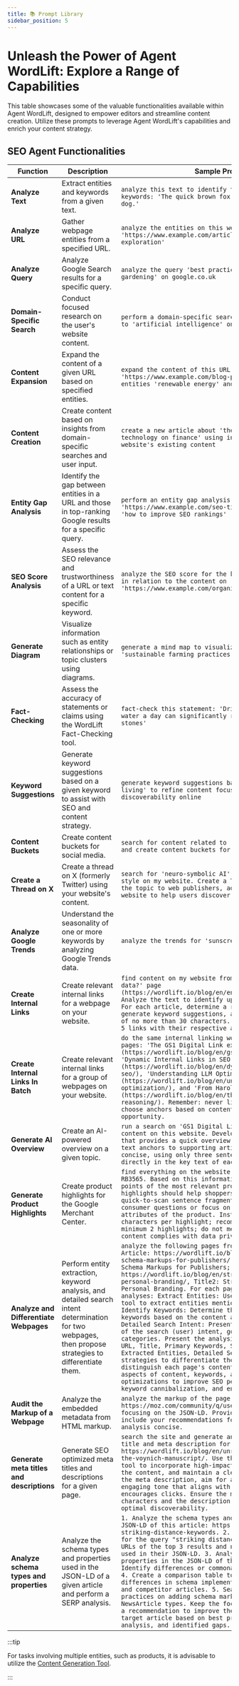 ```yaml
---
title: 📚 Prompt Library
sidebar_position: 5
---
```


# Unleash the Power of Agent WordLift: Explore a Range of Capabilities

This table showcases some of the valuable functionalities available within Agent WordLift, designed to empower editors and streamline content creation. Utilize these prompts to leverage Agent WordLift's capabilities and enrich your content strategy.

## SEO Agent Functionalities

| Function                                  | Description                                                                                                                                            | Sample Prompt                                                                                                                                                                                                                                                                                                                                                                                                                                                                                                                                                                                                                                                                                                                                                                                                                                                                                                                                                                                                                                                                                                                       |
|-------------------------------------------|--------------------------------------------------------------------------------------------------------------------------------------------------------|-------------------------------------------------------------------------------------------------------------------------------------------------------------------------------------------------------------------------------------------------------------------------------------------------------------------------------------------------------------------------------------------------------------------------------------------------------------------------------------------------------------------------------------------------------------------------------------------------------------------------------------------------------------------------------------------------------------------------------------------------------------------------------------------------------------------------------------------------------------------------------------------------------------------------------------------------------------------------------------------------------------------------------------------------------------------------------------------------------------------------------------|
| **Analyze Text**                          | Extract entities and keywords from a given text.                                                                                                       | `analyze this text to identify the main entities and keywords: 'The quick brown fox jumps over the lazy dog.'`                                                                                                                                                                                                                                                                                                                                                                                                                                                                                                                                                                                                                                                                                                                                                                                                                                                                                                                                                                                                                      |
| **Analyze URL**                           | Gather webpage entities from a specified URL.                                                                                                          | `analyze the entities on this webpage: 'https://www.example.com/article-about-space-exploration'`                                                                                                                                                                                                                                                                                                                                                                                                                                                                                                                                                                                                                                                                                                                                                                                                                                                                                                                                                                                                                                   |
| **Analyze Query**                         | Analyze Google Search results for a specific query.                                                                                                    | `analyze the query 'best practices for sustainable gardening' on google.co.uk`                                                                                                                                                                                                                                                                                                                                                                                                                                                                                                                                                                                                                                                                                                                                                                                                                                                                                                                                                                                                                                                      |
| **Domain-Specific Search**                | Conduct focused research on the user's website content.                                                                                                | `perform a domain-specific search for articles related to 'artificial intelligence' on my website`                                                                                                                                                                                                                                                                                                                                                                                                                                                                                                                                                                                                                                                                                                                                                                                                                                                                                                                                                                                                                                  |
| **Content Expansion**                     | Expand the content of a given URL based on specified entities.                                                                                         | `expand the content of this URL 'https://www.example.com/blog-post' by focusing on the entities 'renewable energy' and 'solar panels'`                                                                                                                                                                                                                                                                                                                                                                                                                                                                                                                                                                                                                                                                                                                                                                                                                                                                                                                                                                                              |
| **Content Creation**                      | Create content based on insights from domain-specific searches and user input.                                                                         | `create a new article about 'the impact of blockchain technology on finance' using insights from our website's existing content`                                                                                                                                                                                                                                                                                                                                                                                                                                                                                                                                                                                                                                                                                                                                                                                                                                                                                                                                                                                                    |
| **Entity Gap Analysis**                   | Identify the gap between entities in a URL and those in top-ranking Google results for a specific query.                                               | `perform an entity gap analysis for 'https://www.example.com/seo-tips' against the query 'how to improve SEO rankings'`                                                                                                                                                                                                                                                                                                                                                                                                                                                                                                                                                                                                                                                                                                                                                                                                                                                                                                                                                                                                             |
| **SEO Score Analysis**                    | Assess the SEO relevance and trustworthiness of a URL or text content for a specific keyword.                                                          | `analyze the SEO score for the keyword 'organic coffee' in relation to the content on 'https://www.example.com/organic-coffee-benefits'`                                                                                                                                                                                                                                                                                                                                                                                                                                                                                                                                                                                                                                                                                                                                                                                                                                                                                                                                                                                            |
| **Generate Diagram**                      | Visualize information such as entity relationships or topic clusters using diagrams.                                                                   | `generate a mind map to visualize the topic clusters for 'sustainable farming practices'`                                                                                                                                                                                                                                                                                                                                                                                                                                                                                                                                                                                                                                                                                                                                                                                                                                                                                                                                                                                                                                           |
| **Fact-Checking**                         | Assess the accuracy of statements or claims using the WordLift Fact-Checking tool.                                                                     | `fact-check this statement: 'Drinking two liters of water a day can significantly reduce the risk of kidney stones'`                                                                                                                                                                                                                                                                                                                                                                                                                                                                                                                                                                                                                                                                                                                                                                                                                                                                                                                                                                                                                |
| **Keyword Suggestions**                   | Generate keyword suggestions based on a given keyword to assist with SEO and content strategy.                                                         | `generate keyword suggestions based on 'sustainable living' to refine content focus and enhance discoverability online`                                                                                                                                                                                                                                                                                                                                                                                                                                                                                                                                                                                                                                                                                                                                                                                                                                                                                                                                                                                                             |
| **Content Buckets**                       | Create content buckets for social media.                                                                                                               | `search for content related to 'GS1', 'GS1 Digital Link' and create content buckets for social media.`                                                                                                                                                                                                                                                                                                                                                                                                                                                                                                                                                                                                                                                                                                                                                                                                                                                                                                                                                                                                                              |
| **Create a Thread on X**                  | Create a thread on X (formerly Twitter) using your website's content.                                                                                  | `search for 'neuro-symbolic AI' and analyze the writing style on my website. Create a Twitter thread to promote the topic to web publishers, adding links back to the website to help users discover additional information.`                                                                                                                                                                                                                                                                                                                                                                                                                                                                                                                                                                                                                                                                                                                                                                                                                                                                                                       |
| **Analyze Google Trends**                 | Understand the seasonality of one or more keywords by analyzing Google Trends data.                                                                    | `analyze the trends for 'sunscreen' and 'moisturizer'`                                                                                                                                                                                                                                                                                                                                                                                                                                                                                                                                                                                                                                                                                                                                                                                                                                                                                                                                                                                                                                                                              |
| **Create Internal Links**                 | Create relevant internal links for a webpage on your website.                                                                                          | `find content on my website from the 'What is structured data?' page (https://wordlift.io/blog/en/entity/structured-data/). Analyze the text to identify up to 5 related articles. For each article, determine a relevant keyword, generate keyword suggestions, and create an anchor text of no more than 30 characters. Compile the HTML for all 5 links with their respective anchor texts.`                                                                                                                                                                                                                                                                                                                                                                                                                                                                                                                                                                                                                                                                                                                                     |
| **Create Internal Links In Batch**        | Create relevant internal links for a group of webpages on your website.                                                                                | `do the same internal linking work for the following pages: 'The GS1 Digital Link explained for SEO Jedis' (https://wordlift.io/blog/en/gs1-digital-link-seo/), 'Dynamic Internal Links in SEO' (https://wordlift.io/blog/en/dynamic-internal-links-in-seo/), 'Understanding LLM Optimization' (https://wordlift.io/blog/en/understanding-llm-optimization/), and 'From Harold Cohen to Modern AI' (https://wordlift.io/blog/en/the-power-of-symbolic-reasoning/). Remember: never link to the homepage; choose anchors based on content relevance and keyword opportunity.`                                                                                                                                                                                                                                                                                                                                                                                                                                                                                                                                                        |
| **Generate AI Overview**                  | Create an AI-powered overview on a given topic.                                                                                                        | `run a search on 'GS1 Digital Link' using only the content on this website. Develop an AI-powered snapshot that provides a quick overview, offering links with text anchors to supporting articles. Be extremely concise, using only three sentences. Embed links directly in the key text of each statement.`                                                                                                                                                                                                                                                                                                                                                                                                                                                                                                                                                                                                                                                                                                                                                                                                                      |
| **Generate Product Highlights**           | Create product highlights for the Google Merchant Center.                                                                                              | `find everything on the website about the Ray-Ban RB3565. Based on this information, write short bullet points of the most relevant product highlights. The highlights should help shoppers with easily consumable, quick-to-scan sentence fragments that answer common consumer questions or focus on the most important attributes of the product. Instructions: Limit 1-150 characters per highlight; recommend 4-6 highlights; minimum 2 highlights; do not mention discounts; ensure content complies with data privacy regulations.`                                                                                                                                                                                                                                                                                                                                                                                                                                                                                                                                                                                          |
| **Analyze and Differentiate Webpages**    | Perform entity extraction, keyword analysis, and detailed search intent determination for two webpages, then propose strategies to differentiate them. | `analyze the following pages from the website: URL1: Article: https://wordlift.io/blog/en/underutilized-schema-markups-for-publishers/, Title1: Underutilized Schema Markups for Publishers; URL2: Article: https://wordlift.io/blog/en/structured-data-for-personal-branding/, Title2: Structured Data for Personal Branding. For each page, perform the following analyses: Extract Entities: Use the content analysis tool to extract entities mentioned in each page; Identify Keywords: Determine the primary and secondary keywords based on the content and metadata; Determine Detailed Search Intent: Present a detailed description of the search (user) intent, going beyond simple categories. Present the analysis results, including: URL, Title, Primary Keywords, Secondary Keywords, Extracted Entities, Detailed Search Intent. Propose strategies to differentiate the pages: Suggest ways to distinguish each page's content, focusing on unique aspects of content, keywords, and entities; Recommend optimizations to improve SEO performance, prevent keyword cannibalization, and enhance user experience.` |
| **Audit the Markup of a Webpage**         | Analyze the embedded metadata from HTML markup.                                                                                                        | `analyze the markup of the page at https://moz.com/community/q/user/jennita#communityPage, focusing on the JSON-LD. Provide a brief review and include your recommendations for improvement. Keep the analysis concise.`                                                                                                                                                                                                                                                                                                                                                                                                                                                                                                                                                                                                                                                                                                                                                                                                                                                                                                            |
| **Generate meta titles and descriptions** | Generate SEO optimized meta titles and descriptions for a given page.                                                                                  | `search the site and generate an SEO-optimized meta title and meta description for this webpage: https://wordlift.io/blog/en/unraveling-the-mystery-of-the-voynich-manuscript/. Use the Keyword Suggestion tool to incorporate high-impact keywords relevant to the content, and maintain a clear, concise tone. For the meta description, aim for an informative and engaging tone that aligns with user search intent and encourages clicks. Ensure the meta title is under 60 characters and the description under 160 characters for optimal discoverability.`                                                                                                                                                                                                                                                                                                                                                                                                                                                                                                                                                                  |
| **Analyze schema types and properties** | Analyze the schema types and properties used in the JSON-LD of a given article and perform a SERP analysis. | `1. Analyze the schema types and properties used in the JSON-LD of this article: https://moz.com/blog/finding-striking-distance-keywords. 2. Perform a SERP analysis for the query "striking distance keywords." Extract the URLs of the top 3 results and note the schema types used in their JSON-LD. 3. Analyze the schema types and properties in the JSON-LD of the extracted articles. Identify differences or commonalities in their markup. 4. Create a comparison table to highlight the differences in schema implementation across the target and competitor articles. 5. Search our website for best practices on adding schema markup to Article and NewsArticle types. Keep the focus on E-E-A-T. 6. Write a recommendation to improve the JSON-LD markup of the target article based on best practices, competitor analysis, and identified gaps.` |

:::tip

For tasks involving multiple entities, such as products, it is advisable to utilize the [Content Generation Tool](/content-generation/).

:::
